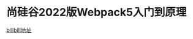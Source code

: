 # 尚硅谷2022版Webpack5入门到原理

[bilibili地址](https://www.bilibili.com/video/BV14T4y1z7sw?p=4&vd_source=5ea569378c3e0990a47d37ac0e258497)
